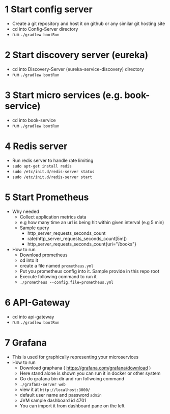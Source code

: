 # 1 Start config server

- Create a git repository and host it on github or any similar git hosting site
- cd into Config-Server directory
- run `./gradlew bootRun`

# 2 Start discovery server (eureka)
- cd into Discovery-Server (eureka-service-discovery) directory
- run `./gradlew bootRun`

# 3 Start micro services (e.g. book-service)
- cd into book-service
- run `./gradlew bootRun`

# 4 Redis server
- Run redis server to handle rate limiting
- `sudo apt-get install redis`
- `sudo /etc/init.d/redis-server status`
- `sudo /etc/init.d/redis-server start`

# 5 Start Prometheus
- Why needed
  - Collect application metrics data 
  - e.g how many time an url is being hit within given interval (e.g 5 min)
  - Sample query
    - http_server_requests_seconds_count
    - rate(http_server_requests_seconds_count[5m])
    - http_server_requests_seconds_count{uri="/books"}
- How to run
  - Download prometheus
  - cd into it
  - create a file named `prometheus.yml`
  - Put you prometheus config into it. Sample provide in this repo root 
  - Execute following command to run it
  - `./prometheus --config.file=prometheus.yml`

# 6 API-Gateway
- cd into api-gateway
- run `./gradlew bootRun`

# 7 Grafana
- This is used for graphically representing your microservices
- How to run
  - Download graphana ( https://grafana.com/grafana/download )
  - Here stand alone is shown you can run it in docker or other system
  - Go do grafana bin dir and run follwoing command
  - `./grafana-server web`
  - view it at `http://localhost:3000/`
  - default user name and password `admin`
  - JVM sample dashboard id 4701
  - You can import it from dashboard pane on the left



